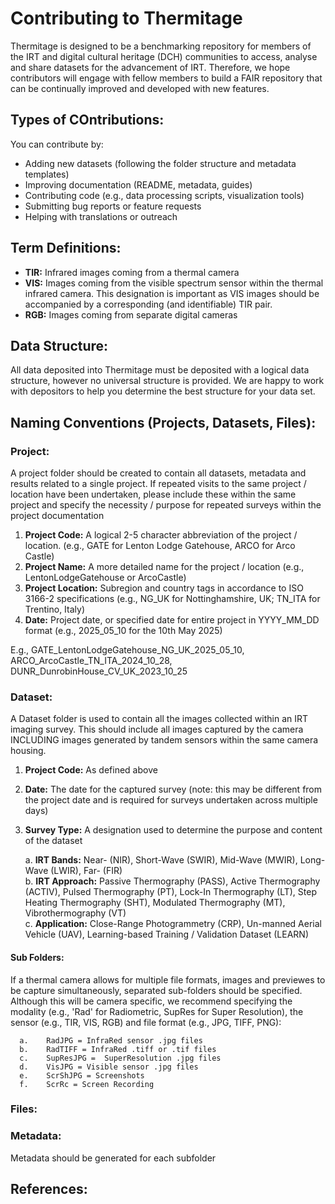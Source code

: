 # Contributing to Thermitage

Thermitage is designed to be a benchmarking repository for members of the IRT and digital cultural heritage (DCH) communities to access, analyse and share datasets for the advancement of IRT. Therefore, we hope contributors will engage with fellow members to build a FAIR repository that can be continually improved and developed with new features.

## Types of COntributions:

You can contribute by:
- Adding new datasets (following the folder structure and metadata templates)
- Improving documentation (README, metadata, guides)
- Contributing code (e.g., data processing scripts, visualization tools)
- Submitting bug reports or feature requests
- Helping with translations or outreach

## Term Definitions:

- **TIR:** Infrared images coming from a thermal camera
- **VIS:** Images coming from the visible spectrum sensor within the thermal infrared camera. This designation is important as VIS images should be accompanied by a corresponding (and identifiable) TIR pair. 
- **RGB:** Images coming from separate digital cameras 

## Data Structure:

All data deposited into Thermitage must be deposited with a logical data structure, however no universal structure is provided. We are happy to work with depositors to help you determine the best structure for your data set.

## **Naming Conventions (Projects, Datasets, Files):**

### Project: 

A project folder should be created to contain all datasets, metadata and results related to a single project. If repeated visits to the same project / location have been undertaken, please include these within the same project and specify the necessity / purpose for repeated surveys within the project documentation

1. **Project Code:** A logical 2-5 character abbreviation of the project / location. (e.g., GATE for Lenton Lodge Gatehouse, ARCO for Arco Castle)
2. **Project Name:** A more detailed name for the project / location (e.g., LentonLodgeGatehouse or ArcoCastle)
3. **Project Location:** Subregion and country tags in accordance to ISO 3166-2 specifications (e.g., NG_UK for Nottinghamshire, UK; TN_ITA for Trentino, Italy)
4. **Date:** Project date, or specified date for entire project in YYYY_MM_DD format (e.g., 2025_05_10 for the 10th May 2025)

E.g., GATE_LentonLodgeGatehouse_NG_UK_2025_05_10, ARCO_ArcoCastle_TN_ITA_2024_10_28, DUNR_DunrobinHouse_CV_UK_2023_10_25

### Dataset:

A Dataset folder is used to contain all the images collected within an IRT imaging survey. This should include all images captured by the camera INCLUDING images generated by tandem sensors within the same camera housing. 

1. **Project Code:** As defined above  
2. **Date:** The date for the captured survey (note: this may be different from the project date and is required for surveys undertaken across multiple days)  
3. **Survey Type:** A designation used to determine the purpose and content of the dataset  
   
      a. **IRT Bands:** Near- (NIR), Short-Wave (SWIR), Mid-Wave (MWIR), Long-Wave (LWIR), Far- (FIR)  
      b. **IRT Approach:** Passive Thermography (PASS), Active Thermography (ACTIV), Pulsed Thermography (PT), Lock-In Thermography (LT), Step Heating Thermography (SHT), Modulated Thermography (MT), Vibrothermography (VT)  
      c. **Application:** Close-Range Photogrammetry (CRP), Un-manned Aerial Vehicle (UAV), Learning-based Training / Validation Dataset (LEARN)

#### Sub Folders:

If a thermal camera allows for multiple file formats, images and previewes to be capture simultaneously, separated sub-folders should be specified. Although this will be camera specific, we recommend specifying the modality (e.g., 'Rad' for Radiometric, SupRes for Super Resolution), the sensor (e.g., TIR, VIS, RGB) and file format (e.g., JPG, TIFF, PNG):

      a.    RadJPG = InfraRed sensor .jpg files
      b.    RadTIFF = InfraRed .tiff or .tif files
      c.    SupResJPG =  SuperResolution .jpg files
      d.    VisJPG = Visible sensor .jpg files
      e.    ScrShJPG = Screenshots 
      f.    ScrRc = Screen Recording

### Files:

### Metadata:

Metadata should be generated for each subfolder 

##  References:


